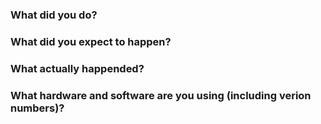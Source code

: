 ### What did you do?


### What did you expect to happen?


### What actually happended?


### What hardware and software are you using (including verion numbers)?

<!-- Tip: copy and paste the output of `ev3dev-sysinfo -m` here -->

